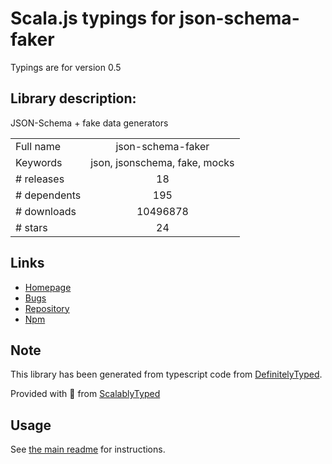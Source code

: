 
# Scala.js typings for json-schema-faker

Typings are for version 0.5

## Library description:
JSON-Schema + fake data generators

|                    |                 |
| ------------------ | :-------------: |
| Full name          | json-schema-faker |
| Keywords           | json, jsonschema, fake, mocks |
| # releases         | 18 |
| # dependents       | 195 |
| # downloads        | 10496878 |
| # stars            | 24 |

## Links
- [Homepage](http://json-schema-faker.js.org)
- [Bugs](https://github.com/json-schema-faker/json-schema-faker/issues)
- [Repository](https://github.com/json-schema-faker/json-schema-faker)
- [Npm](https://www.npmjs.com/package/json-schema-faker)
    


## Note
This library has been generated from typescript code from [DefinitelyTyped](https://definitelytyped.org).

Provided with :purple_heart: from [ScalablyTyped](https://github.com/oyvindberg/ScalablyTyped)

## Usage
See [the main readme](../../readme.md) for instructions.


